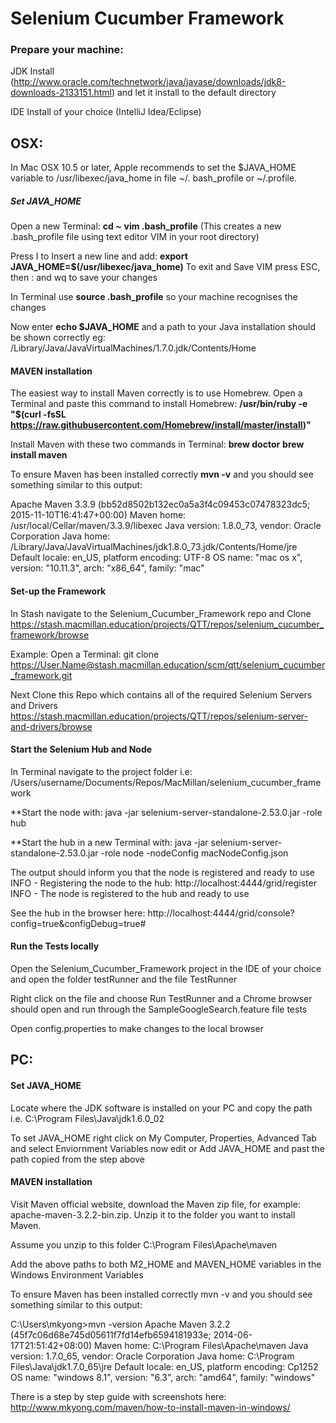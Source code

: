 # Selenium Cucumber Framework

### Prepare your machine:
JDK Install (http://www.oracle.com/technetwork/java/javase/downloads/jdk8-downloads-2133151.html)
and let it install to the default directory

IDE Install of your choice (IntelliJ Idea/Eclipse)

## OSX:

In Mac OSX 10.5 or later, Apple recommends to set the $JAVA_HOME variable to 
/usr/libexec/java_home in file ~/. bash_profile or ~/.profile.

##### Set JAVA_HOME

Open a new Terminal: 
**cd ~** 
**vim .bash_profile** 
(This creates a new .bash_profile file using text editor VIM in your root directory)

Press I to Insert a new line and add:
**export JAVA_HOME=$(/usr/libexec/java_home)**
To exit and Save VIM press ESC, then : and wq to save your changes

In Terminal use
**source .bash_profile**
so your machine recognises the changes

Now enter
**echo $JAVA_HOME**
and a path to your Java installation should be shown correctly eg: 
/Library/Java/JavaVirtualMachines/1.7.0.jdk/Contents/Home

#### MAVEN installation 

The easiest way to install Maven correctly is to use Homebrew.
Open a Terminal and paste this command to install Homebrew:
**/usr/bin/ruby -e "$(curl -fsSL https://raw.githubusercontent.com/Homebrew/install/master/install)"**

Install Maven with these two commands in Terminal:
**brew doctor**
**brew install maven**

To ensure Maven has been installed correctly 
**mvn -v** 
and you should see something similar to this output:

Apache Maven 3.3.9 (bb52d8502b132ec0a5a3f4c09453c07478323dc5; 2015-11-10T16:41:47+00:00)
Maven home: /usr/local/Cellar/maven/3.3.9/libexec
Java version: 1.8.0_73, vendor: Oracle Corporation
Java home: /Library/Java/JavaVirtualMachines/jdk1.8.0_73.jdk/Contents/Home/jre
Default locale: en_US, platform encoding: UTF-8
OS name: "mac os x", version: "10.11.3", arch: "x86_64", family: "mac"

#### Set-up the Framework

In Stash navigate to the Selenium_Cucumber_Framework repo and Clone
https://stash.macmillan.education/projects/QTT/repos/selenium_cucumber_framework/browse

Example:
Open a Terminal: 
git clone https://User.Name@stash.macmillan.education/scm/qtt/selenium_cucumber_framework.git 

Next Clone this Repo which contains all of the required Selenium Servers and Drivers
https://stash.macmillan.education/projects/QTT/repos/selenium-server-and-drivers/browse


#### Start the Selenium Hub and Node
In Terminal navigate to the project folder i.e:
/Users/username/Documents/Repos/MacMillan/selenium_cucumber_framework

**Start the node with:
java -jar selenium-server-standalone-2.53.0.jar -role hub

**Start the hub in a new Terminal with:
java -jar selenium-server-standalone-2.53.0.jar -role node -nodeConfig macNodeConfig.json

The output should inform you that the node is registered and ready to use
INFO - Registering the node to the hub: http://localhost:4444/grid/register
INFO - The node is registered to the hub and ready to use

See the hub in the browser here:
http://localhost:4444/grid/console?config=true&configDebug=true#

#### Run the Tests locally

Open the Selenium_Cucumber_Framework project in the IDE of your choice and open the folder testRunner and the file TestRunner

Right click on the file and choose Run TestRunner and a Chrome browser should open and run through the SampleGoogleSearch.feature file tests
 
Open config.properties to make changes to the local browser


## PC:

#### Set JAVA_HOME

Locate where the JDK software is installed on your PC and copy the path i.e.
C:\Program Files\Java\jdk1.6.0_02

To set JAVA_HOME right click on My Computer, Properties, Advanced Tab and select Enviornment Variables
now edit or Add JAVA_HOME and past the path copied from the step above

#### MAVEN installation 
Visit Maven official website, download the Maven zip file, for example:
apache-maven-3.2.2-bin.zip. Unzip it to the folder you want to install Maven.

Assume you unzip to this folder
C:\Program Files\Apache\maven

Add the above paths to both M2_HOME and MAVEN_HOME variables in the Windows Environment Variables

To ensure Maven has been installed correctly 
mvn -v 
and you should see something similar to this output:

C:\Users\mkyong>mvn -version
Apache Maven 3.2.2 (45f7c06d68e745d05611f7fd14efb6594181933e; 2014-06-17T21:51:42+08:00)
Maven home: C:\Program Files\Apache\maven
Java version: 1.7.0_65, vendor: Oracle Corporation
Java home: C:\Program Files\Java\jdk1.7.0_65\jre
Default locale: en_US, platform encoding: Cp1252
OS name: "windows 8.1", version: "6.3", arch: "amd64", family: "windows"

There is a step by step guide with screenshots here:
http://www.mkyong.com/maven/how-to-install-maven-in-windows/













